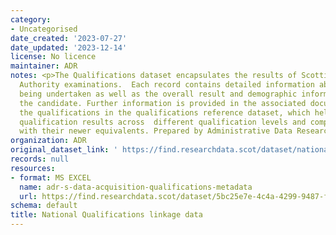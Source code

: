 ```yaml
---
category:
- Uncategorised
date_created: '2023-07-27'
date_updated: '2023-12-14'
license: No licence
maintainer: ADR
notes: <p>The Qualifications dataset encapsulates the results of Scottish Qualification
  Authority examinations.  Each record contains detailed information about the qualification
  being undertaken as well as the overall result and demographic information about
  the candidate. Further information is provided in the associated documentation on
  the qualifications in the qualifications reference dataset, which helpful for comparing
  qualification results across  different qualification levels and comparing old courses
  with their newer equivalents. Prepared by Administrative Data Research - Scotland.</p>
organization: ADR
original_dataset_link: ' https://find.researchdata.scot/dataset/national-qualifications-linkage-data'
records: null
resources:
- format: MS EXCEL
  name: adr-s-data-acquisition-qualifications-metadata
  url: https://find.researchdata.scot/dataset/5bc25e7e-4c4a-4299-9487-f08a5ffe8477/resource/ec2a7768-a099-45b9-a893-da5d1e3d7d36/download/adr-s-data-acquisition-qualifications-metadata.xlsx
schema: default
title: National Qualifications linkage data
---
```

